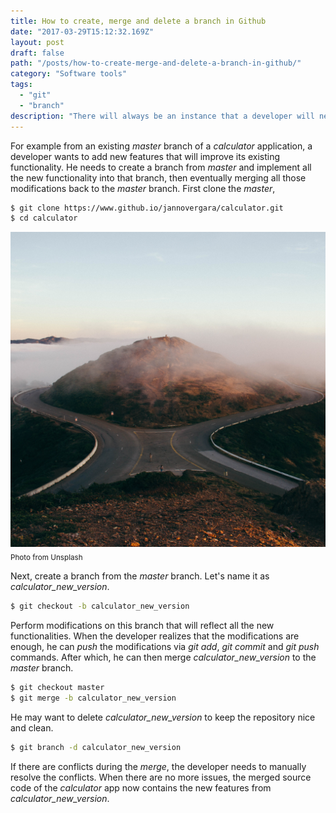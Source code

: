 ```yaml
---
title: How to create, merge and delete a branch in Github
date: "2017-03-29T15:12:32.169Z"
layout: post
draft: false
path: "/posts/how-to-create-merge-and-delete-a-branch-in-github/"
category: "Software tools"
tags:
  - "git"
  - "branch"
description: "There will always be an instance that a developer will need to create a different version of an app either with additional features or just a functionality that he wants to test. Creating a branch from the master branch will help organize the development process."
---
```

For example from an existing _master_ branch of a _calculator_ application, a developer wants to add new features that will improve its existing functionality. He needs to create a branch from _master_ and implement all the new functionality into that branch, then eventually merging all those modifications back to the _master_ branch. First clone the _master_,
```sh
$ git clone https://www.github.io/jannovergara/calculator.git
$ cd calculator
```

![Git branch](./1.jpg) <sub>Photo from Unsplash</sub>

Next, create a branch from the _master_ branch. Let's name it as *calculator\_new_version*.
```sh
$ git checkout -b calculator_new_version
```
Perform modifications on this branch that will reflect all the new functionalities. When the developer realizes that the modifications are enough, he can _push_ the modifications via _git add_, _git commit_ and _git push_ commands. After which, he can then merge *calculator\_new_version* to the _master_ branch.
```sh
$ git checkout master
$ git merge -b calculator_new_version
```
He may want to delete *calculator\_new_version* to keep the repository nice and clean.
```sh
$ git branch -d calculator_new_version
```
If there are conflicts during the _merge_, the developer needs to manually resolve the conflicts. When there are no more issues, the merged source code of the _calculator_ app now contains the new features from *calculator\_new_version*.